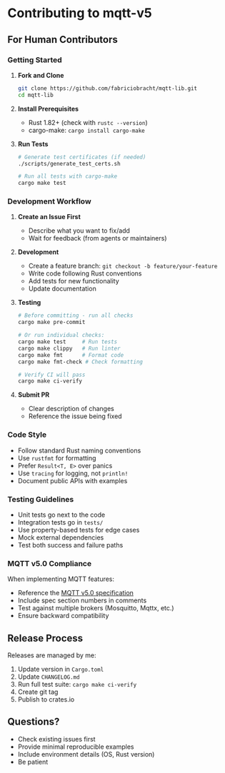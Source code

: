 # Contributing to mqtt-v5

## For Human Contributors

### Getting Started

1. **Fork and Clone**

   ```bash
   git clone https://github.com/fabriciobracht/mqtt-lib.git
   cd mqtt-lib
   ```

2. **Install Prerequisites**

   - Rust 1.82+ (check with `rustc --version`)
   - cargo-make: `cargo install cargo-make`

3. **Run Tests**

   ```bash
   # Generate test certificates (if needed)
   ./scripts/generate_test_certs.sh

   # Run all tests with cargo-make
   cargo make test
   ```

### Development Workflow

1. **Create an Issue First**

   - Describe what you want to fix/add
   - Wait for feedback (from agents or maintainers)

2. **Development**

   - Create a feature branch: `git checkout -b feature/your-feature`
   - Write code following Rust conventions
   - Add tests for new functionality
   - Update documentation

3. **Testing**

   ```bash
   # Before committing - run all checks
   cargo make pre-commit

   # Or run individual checks:
   cargo make test     # Run tests
   cargo make clippy   # Run linter
   cargo make fmt      # Format code
   cargo make fmt-check # Check formatting

   # Verify CI will pass
   cargo make ci-verify
   ```

4. **Submit PR**
   - Clear description of changes
   - Reference the issue being fixed

### Code Style

- Follow standard Rust naming conventions
- Use `rustfmt` for formatting
- Prefer `Result<T, E>` over panics
- Use `tracing` for logging, not `println!`
- Document public APIs with examples

### Testing Guidelines

- Unit tests go next to the code
- Integration tests go in `tests/`
- Use property-based tests for edge cases
- Mock external dependencies
- Test both success and failure paths

### MQTT v5.0 Compliance

When implementing MQTT features:

- Reference the [MQTT v5.0 specification](https://docs.oasis-open.org/mqtt/mqtt/v5.0/mqtt-v5.0.html)
- Include spec section numbers in comments
- Test against multiple brokers (Mosquitto, Mqttx, etc.)
- Ensure backward compatibility

## Release Process

Releases are managed by me:

1. Update version in `Cargo.toml`
2. Update `CHANGELOG.md`
3. Run full test suite: `cargo make ci-verify`
4. Create git tag
5. Publish to crates.io

## Questions?

- Check existing issues first
- Provide minimal reproducible examples
- Include environment details (OS, Rust version)
- Be patient
